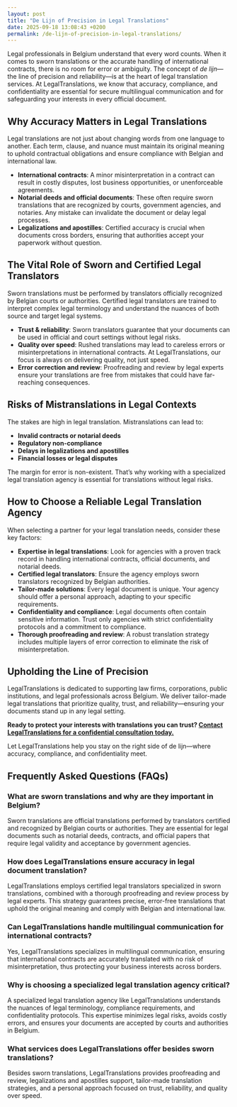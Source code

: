 ```yaml
---
layout: post
title: "De Lijn of Precision in Legal Translations"
date: 2025-09-18 13:08:43 +0200
permalink: /de-lijn-of-precision-in-legal-translations/
---
```

Legal professionals in Belgium understand that every word counts. When it comes to sworn translations or the accurate handling of international contracts, there is no room for error or ambiguity. The concept of *de lijn*—the line of precision and reliability—is at the heart of legal translation services. At LegalTranslations, we know that accuracy, compliance, and confidentiality are essential for secure multilingual communication and for safeguarding your interests in every official document.

## Why Accuracy Matters in Legal Translations

Legal translations are not just about changing words from one language to another. Each term, clause, and nuance must maintain its original meaning to uphold contractual obligations and ensure compliance with Belgian and international law.

- **International contracts**: A minor misinterpretation in a contract can result in costly disputes, lost business opportunities, or unenforceable agreements.
- **Notarial deeds and official documents**: These often require sworn translations that are recognized by courts, government agencies, and notaries. Any mistake can invalidate the document or delay legal processes.
- **Legalizations and apostilles**: Certified accuracy is crucial when documents cross borders, ensuring that authorities accept your paperwork without question.

## The Vital Role of Sworn and Certified Legal Translators

Sworn translations must be performed by translators officially recognized by Belgian courts or authorities. Certified legal translators are trained to interpret complex legal terminology and understand the nuances of both source and target legal systems.

- **Trust & reliability**: Sworn translators guarantee that your documents can be used in official and court settings without legal risks.
- **Quality over speed**: Rushed translations may lead to careless errors or misinterpretations in international contracts. At LegalTranslations, our focus is always on delivering quality, not just speed.
- **Error correction and review**: Proofreading and review by legal experts ensure your translations are free from mistakes that could have far-reaching consequences.

## Risks of Mistranslations in Legal Contexts

The stakes are high in legal translation. Mistranslations can lead to:

- **Invalid contracts or notarial deeds**
- **Regulatory non-compliance**
- **Delays in legalizations and apostilles**
- **Financial losses or legal disputes**

The margin for error is non-existent. That’s why working with a specialized legal translation agency is essential for translations without legal risks.

## How to Choose a Reliable Legal Translation Agency

When selecting a partner for your legal translation needs, consider these key factors:

- **Expertise in legal translations**: Look for agencies with a proven track record in handling international contracts, official documents, and notarial deeds.
- **Certified legal translators**: Ensure the agency employs sworn translators recognized by Belgian authorities.
- **Tailor-made solutions**: Every legal document is unique. Your agency should offer a personal approach, adapting to your specific requirements.
- **Confidentiality and compliance**: Legal documents often contain sensitive information. Trust only agencies with strict confidentiality protocols and a commitment to compliance.
- **Thorough proofreading and review**: A robust translation strategy includes multiple layers of error correction to eliminate the risk of misinterpretation.

## Upholding the Line of Precision

LegalTranslations is dedicated to supporting law firms, corporations, public institutions, and legal professionals across Belgium. We deliver tailor-made legal translations that prioritize quality, trust, and reliability—ensuring your documents stand up in any legal setting.

**Ready to protect your interests with translations you can trust? [Contact LegalTranslations for a confidential consultation today.](https://www.legaltranslations.be/)**

Let LegalTranslations help you stay on the right side of de lijn—where accuracy, compliance, and confidentiality meet.

## Frequently Asked Questions (FAQs)

### What are sworn translations and why are they important in Belgium?

Sworn translations are official translations performed by translators certified and recognized by Belgian courts or authorities. They are essential for legal documents such as notarial deeds, contracts, and official papers that require legal validity and acceptance by government agencies.

### How does LegalTranslations ensure accuracy in legal document translation?

LegalTranslations employs certified legal translators specialized in sworn translations, combined with a thorough proofreading and review process by legal experts. This strategy guarantees precise, error-free translations that uphold the original meaning and comply with Belgian and international law.

### Can LegalTranslations handle multilingual communication for international contracts?

Yes, LegalTranslations specializes in multilingual communication, ensuring that international contracts are accurately translated with no risk of misinterpretation, thus protecting your business interests across borders.

### Why is choosing a specialized legal translation agency critical?

A specialized legal translation agency like LegalTranslations understands the nuances of legal terminology, compliance requirements, and confidentiality protocols. This expertise minimizes legal risks, avoids costly errors, and ensures your documents are accepted by courts and authorities in Belgium.

### What services does LegalTranslations offer besides sworn translations?

Besides sworn translations, LegalTranslations provides proofreading and review, legalizations and apostilles support, tailor-made translation strategies, and a personal approach focused on trust, reliability, and quality over speed.

<script type="application/ld+json">
{
  "@context": "https://schema.org",
  "@type": "BlogPosting",
  "headline": "De Lijn of Precision in Legal Translations",
  "description": "Explore how LegalTranslations delivers certified, high-accuracy sworn translations and legal translation services in Belgium, ensuring multilingual communication without legal risks.",
  "author": {
    "@type": "Person",
    "name": "LegalTranslations"
  },
  "publisher": {
    "@type": "Organization",
    "name": "LegalTranslations",
    "logo": {
      "@type": "ImageObject",
      "url": "https://www.legaltranslations.be/logo.png"
    }
  },
  "datePublished": "2024-06-01",
  "mainEntityOfPage": {
    "@type": "WebPage",
    "@id": "https://www.legaltranslations.be/blog/de-lijn-of-precision-in-legal-translations"
  },
  "keywords": "Sworn translations, Legal translations, Multilingual communication, International contracts, Notarial deeds, Official documents, Legalizations & apostilles, Proofreading and review, Translation strategy, Translation agency, Quality over speed, Tailor-made solutions, Personal approach, Trust & reliability, Translations without legal risks, Error correction, Misinterpretations in international contracts, legal translation services, certified legal translators, accurate legal document translation",
  "articleSection": "Legal translation services, Sworn translations, Certified legal translators, International contracts",
  "inLanguage": "en",
  "regionServed": "Belgium"
}
</script>

<script type="application/ld+json">
{
  "@context": "https://schema.org",
  "@type": "FAQPage",
  "mainEntity": [
    {
      "@type": "Question",
      "name": "What are sworn translations and why are they important in Belgium?",
      "acceptedAnswer": {
        "@type": "Answer",
        "text": "Sworn translations are official translations performed by translators certified and recognized by Belgian courts or authorities. They are essential for legal documents such as notarial deeds, contracts, and official papers that require legal validity and acceptance by government agencies."
      }
    },
    {
      "@type": "Question",
      "name": "How does LegalTranslations ensure accuracy in legal document translation?",
      "acceptedAnswer": {
        "@type": "Answer",
        "text": "LegalTranslations employs certified legal translators specialized in sworn translations, combined with a thorough proofreading and review process by legal experts. This strategy guarantees precise, error-free translations that uphold the original meaning and comply with Belgian and international law."
      }
    },
    {
      "@type": "Question",
      "name": "Can LegalTranslations handle multilingual communication for international contracts?",
      "acceptedAnswer": {
        "@type": "Answer",
        "text": "Yes, LegalTranslations specializes in multilingual communication, ensuring that international contracts are accurately translated with no risk of misinterpretation, thus protecting your business interests across borders."
      }
    },
    {
      "@type": "Question",
      "name": "Why is choosing a specialized legal translation agency critical?",
      "acceptedAnswer": {
        "@type": "Answer",
        "text": "A specialized legal translation agency like LegalTranslations understands the nuances of legal terminology, compliance requirements, and confidentiality protocols. This expertise minimizes legal risks, avoids costly errors, and ensures your documents are accepted by courts and authorities in Belgium."
      }
    },
    {
      "@type": "Question",
      "name": "What services does LegalTranslations offer besides sworn translations?",
      "acceptedAnswer": {
        "@type": "Answer",
        "text": "Besides sworn translations, LegalTranslations provides proofreading and review, legalizations and apostilles support, tailor-made translation strategies, and a personal approach focused on trust, reliability, and quality over speed."
      }
    }
  ]
}
</script>